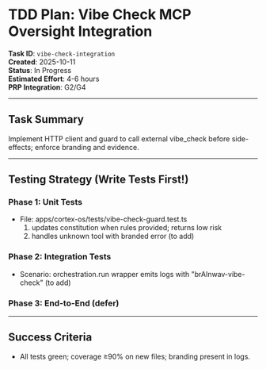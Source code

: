 # TDD Plan: Vibe Check MCP Oversight Integration

**Task ID**: `vibe-check-integration`  
**Created**: 2025-10-11  
**Status**: In Progress  
**Estimated Effort**: 4-6 hours  
**PRP Integration**: G2/G4

---

## Task Summary
Implement HTTP client and guard to call external vibe_check before side-effects; enforce branding and evidence.

---

## Testing Strategy (Write Tests First!)

### Phase 1: Unit Tests
- File: apps/cortex-os/tests/vibe-check-guard.test.ts
  1) updates constitution when rules provided; returns low risk
  2) handles unknown tool with branded error (to add)

### Phase 2: Integration Tests
- Scenario: orchestration.run wrapper emits logs with "brAInwav-vibe-check" (to add)

### Phase 3: End-to-End (defer)

---

## Success Criteria
- All tests green; coverage ≥90% on new files; branding present in logs.
